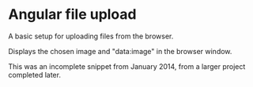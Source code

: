 # Angular file upload

A basic setup for uploading files from the browser.

Displays the chosen image and "data:image" in the browser window.

This was an incomplete snippet from January 2014, from a larger project completed later.

